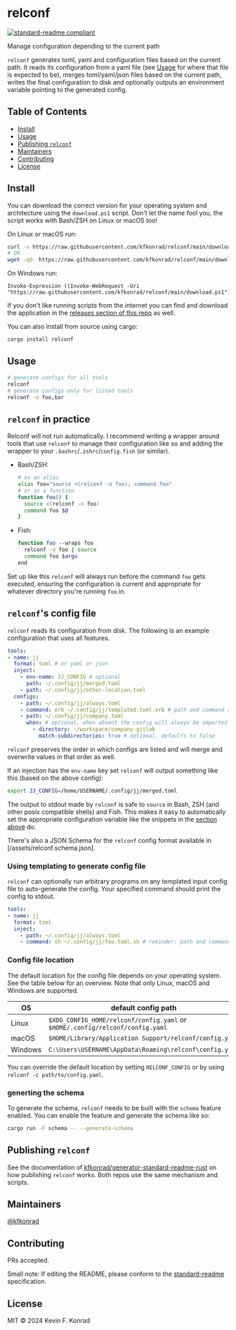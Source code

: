 # relconf

[![standard-readme compliant](https://img.shields.io/badge/standard--readme-OK-green.svg?style=flat-square)](https://github.com/RichardLitt/standard-readme)

Manage configuration depending to the current path

`relconf` generates toml, yaml and configuration files based on the current path. It reads its configuration from a yaml
file (see [Usage](#usage) for where that file is expected to be), merges toml/yaml/json files based on the current path,
writes the final configuration to disk and optionally outputs an environment variable pointing to the generated config.

## Table of Contents

- [Install](#install)
- [Usage](#usage)
- [Publishing `relconf`](#publishing-relconf)
- [Maintainers](#maintainers)
- [Contributing](#contributing)
- [License](#license)

## Install

You can download the correct version for your operating system and architecture using the `download.ps1` script. Don't
let the name fool you, the script works with Bash/ZSH on Linux or macOS too!

On Linux or macOS run:

```sh
curl -s https://raw.githubusercontent.com/kfkonrad/relconf/main/download.ps1 | bash
# OR
wget -qO- https://raw.githubusercontent.com/kfkonrad/relconf/main/download.ps1 | bash
```

On Windows run:

```pwsh
Invoke-Expression ((Invoke-WebRequest -Uri "https://raw.githubusercontent.com/kfkonrad/relconf/main/download.ps1").Content)
```

If you don't like running scripts from the internet you can find and download the application in the
[releases section of this repo](https://github.com/kfkonrad/relconf/releases) as well.

You can also install from source using cargo:

```sh
cargo install relconf
```

## Usage

```sh
# generate configs for all tools
relconf
# generate configs only for listed tools
relconf -o foo,bar
```

## `relconf` in practice

Relconf will not run automatically. I recommend writing a wrapper around tools that use `relconf` to manage their
configuration like so and adding the wrapper to your `.bashrc`/`.zshrc`/`config.fish` (or similar).

- Bash/ZSH:

  ```sh
  # as an alias
  alias foo="source <(relconf -o foo); command foo"
  # or as a function
  function foo() {
    source <(relconf -o foo)
    command foo $@
  }
  ```

- Fish:

  ```sh
  function foo --wraps foo
    relconf -o foo | source
    command foo $argv
  end
  ```

Set up like this `relconf` will always run before the command `foo` gets executed, ensuring the configuration is
current and appropriate for whatever directory you're running `foo` in.

## `relconf`'s config file

`relconf` reads its configuration from disk. The following is an example configuration that uses all features.

```yaml
tools:
- name: jj
  format: toml # or yaml or json
  inject:
    - env-name: JJ_CONFIG # optional
      path: ~/.config/jj/merged.toml
    - path: ~/.config/jj/other-location.toml
  configs:
    - path: ~/.config/jj/always.toml
    - command: erb ~/.config/jj/templated.toml.erb # path and command are mutually exclusive
    - path: ~/.config/jj/company.toml
      when: # optional, when absent the config will always be imported
        - directory: ~/workspace/company-gitlab
          match-subdirectories: true # optional, defaults to false
```

`relconf` preserves the order in which configs are listed and will merge and overwrite values in that order as well.

If an injection has the `env-name` key set `relconf` will output something like this (based on the above config):

```sh
export JJ_CONFIG=/home/USERNAME/.config/jj/merged.toml
```

The output to stdout made by `relconf` is safe to `source` in Bash, ZSH (and other posix compatible shells) and Fish.
This makes it easy to automatically set the appropriate configuration variable like the snippets in the
[section above](#relconf-in-practice) do.

There's also a JSON Schema for the `relconf` config format available in [/assets/relconf.schema.json].

### Using templating to generate config file

`relconf` can optionally run arbitrary programs on any templated input config file to auto-generate the config. Your
specified command should print the config to stdout.

```yaml
tools:
- name: jj
  format: toml
  inject:
    - path: ~/.config/jj/always.toml
    - command: sh ~/.config/jj/foo.toml.sh # reminder: path and command are mutually exclusive
```

### Config file location

The default location for the config file depends on your operating system.
See the table below for an overview. Note that only Linux, macOS and Windows are supported.

| OS      | default config path                                                           |
|---------|-------------------------------------------------------------------------------|
| Linux   | `$XDG_CONFIG_HOME/relconf/config.yaml` or `$HOME/.config/relconf/config.yaml` |
| macOS   | `$HOME/Library/Application Support/relconf/config.yaml`                       |
| Windows | `C:\Users\USERNAME\AppData\Roaming\relconf\config.yaml`                       |

You can override the default location by setting `RELCONF_CONFIG` or by using `relconf -c path/to/config.yaml`.

### generting the schema

To generate the schema, `relconf` needs to be built with the `schema` feature enabled. You can enable the feature and
generate the schema like so:

```sh
cargo run -F schema -- --generate-schema
```

## Publishing `relconf`

See the documentation of
[kfkonrad/generator-standard-readme-rust](https://github.com/kfkonrad/generator-standard-readme-rust?tab=readme-ov-file#publishing-standard-readme)
on how publishing `relconf` works. Both repos use the same mechanism and scripts.

## Maintainers

[@kfkonrad](https://github.com/kfkonrad)

## Contributing

PRs accepted.

Small note: If editing the README, please conform to the
[standard-readme](https://github.com/RichardLitt/standard-readme) specification.

## License

MIT © 2024 Kevin F. Konrad
